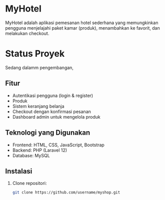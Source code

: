 # MyHotel

MyHotel adalah aplikasi pemesanan hotel sederhana yang memungkinkan pengguna menjelajahi paket kamar (produk), menambahkan ke favorit, dan melakukan checkout.

# Status Proyek

Sedang dalamm pengembangan,

## Fitur

- Autentikasi pengguna (login & register)
- Produk
- Sistem keranjang belanja
- Checkout dengan konfirmasi pesanan
- Dashboard admin untuk mengelola produk

## Teknologi yang Digunakan

- Frontend: HTML, CSS, JavaScript, Bootstrap
- Backend: PHP (Laravel 12)
- Database: MySQL

## Instalasi

1. Clone repositori:
   ```bash
   git clone https://github.com/username/myshop.git
   ```
